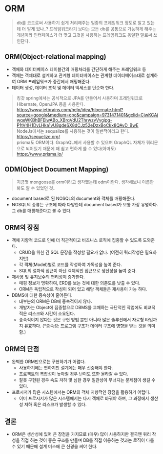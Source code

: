 # ORM
> db를 코드로써 사용하기 쉽게 처리해주는 일종의 프레임워크 정도로 알고 있는데 더 알게 있나..?
> 프레임워크라기 보다는 모든 db를 공통으로 가능하게 해주는 개념이라 인터페이스가 더 맞고 그것을 사용하는 프레임워크도 동일한 말로써 쓰인단다.

## ORM(Object-relational mapping)
- 객체와 데이터베이스 테이블간의 매핑처리를 간단하게 해주는 프레임워크 등
- 객체는 객체대로 설계하고 관계형 데이터베이스는 관계형 데이터베이스대로 설계하여 ORM 프레임워크가 중간에서 매핑해준다.
- 데이터 생성, 데이터 조작 및 데이터 액세스를 단순화 한다.

> 킹갓 spring에서는 공식적으로 JPA를 만들어서 사용하며 프레임워크로 Hibernate, OpenJPA 등을 사용한다.  
> https://www.jetbrains.com/help/idea/hibernate.html?source=google&medium=cpc&campaign=9731471401&gclid=CjwKCAjwqeWKBhBFEiwABo_XBrqVdU2ThrwzvVvgipg-P1tV4H1DvLHka1vU8gdeSX8dCJz52eDzxBoCkx8QAvD_BwE  
> NodeJs에서는 sequalize를 사용하는 것이 일반적이라고 한다.  
> https://sequelize.org/  
> prisma도 ORM이다. GraphQL에서 사용할 수 있으며 GraphQL 자체가 쿼리문으로 되어있기 때문에 꽤 쉽고 편하게 쓸 수 있다(아마도)  
> https://www.prisma.io/  

## ODM(Object Document Mapping)
> 지금껏 mongoose를 orm이라고 생각했는데 odm이란다. 생각해보니 이름만 봐도 알 수 있었던 것..  
- document based로 된 NOSQL의 document와 객체를 매핑해준다.
- NOSQL의 종류는 구조에 따라 다양한데 document based가 보통 가장 유명하다. 그 db를 매핑해준다고 볼 수 있다.


## ORM의 장점
- 객체 지향적 코드로 인해 더 직관적이고 비즈니스 로직에 집중할 수 있도록 도와준다.
  - CRUD을 위한 긴 SQL 문장을 작성할 필요가 없다. (여전히 쿼리작성은 필요하지만)
  - 각 객체(Model)별로 코드를 작성하여 가독성을 높여 준다.
  - SQL의 절차적 접근이 아닌 객체적인 접근으로 생산성을 높여 준다.
- 재사용 및 유지보수의 편리성이 증가한다.
  - 매핑 정보가 명확하여, ERD를 보는 것에 대한 의존도를 낮출 수 있다.
  - ORM은 독립적으로 작성이 되어 있고 해당 객체들은 재사용이 가능 하다.
- DBMS에 대한 종속성이 줄어든다.
  - 대부분의 ORM은 DB에 종속적이지 않다.
  - 개발자는 Object에 집중함으로 DBMS를 교체하는 극단적인 작업에도 비교적 적은 리스크와 시간이 소요된다.
  - 종속적이지 않다는 것은 구현 방법 뿐만 아니라 많은 솔루션에서 자료형 타입까지 유효하다.
(*종속성: 프로그램 구조가 데이터 구조에 영향을 받는 것을 의미함.)  
## ORM의 단점
- 완벽한 ORM만으로는 구현하기가 어렵다.
  - 사용하기에는 편하지만 설계에는 매우 신중해야 한다.
  - 프로젝트의 복잡성이 높아질 경우 난이도 또한 올라갈 수 있다.
  - 잘못 구현된 경우 속도 저하 및 심한 경우 일관성이 무너지는 문제점이 생길 수 있다.
- 프로시저가 많은 시스템에서는 ORM의 객체 지향적인 장점을 활용하기 어렵다.
  - 이미 프로시저가 많은 시스템에서는 다시 객체로 바꿔야 하며, 그 과정에서 생산성 저하 혹은 리스크가 발생할 수 있다.

## 결론
- ORM은 생산성에 있어 큰 장점을 가지므로 (매우) 많이 사용하지만 결국엔 쿼리 작성을 직접 하는 것이 좋은 구조를 만들며 DB를 직접 이용하는 것과는 로직이 다를 수 있기 때문에 설계 미스에 큰 신경을 써야 한다. 